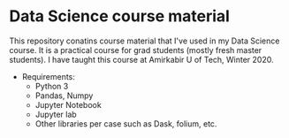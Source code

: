 # Data Science course material
This repository conatins course material that I've used in my Data Science course. 
It is a practical course for grad students (mostly fresh master students).
I have taught this course at Amirkabir U of Tech, Winter 2020.

* Requirements:
  * Python 3
  * Pandas, Numpy
  * Jupyter Notebook
  * Jupyter lab
  * Other libraries per case such as Dask, folium, etc.
